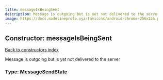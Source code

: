 ```yaml
---
title: messageIsBeingSent
description: Message is outgoing but is yet not delivered to the server
image: https://docs.madelineproto.xyz/favicons/android-chrome-256x256.png
---
```

## Constructor: messageIsBeingSent  
[Back to constructors index](index.md)



Message is outgoing but is yet not delivered to the server




### Type: [MessageSendState](../types/MessageSendState.md)


